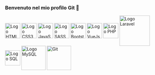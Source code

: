 ### Benvenuto nel mio profilo Git 👋
<!--
<style>
  .logo{
    display: flex;
  }
  img{
    margin: 50px
  }
</style>
-->
<div class="logo">
  <img align='center' width="50px" src="https://www.francoiacovelli.it/wp-content/uploads/2015/09/HTML5_logo_and_wordmark.svg_.png" alt="Logo HTML5">
  <img align='center' width="50px" src="https://img.icons8.com/color/452/css3.png" alt="Logo CSS3">
  <img align='center' width="50px" src="https://www.sumasoftware.click/wp-content/uploads/2016/03/js-logo.png" alt="Logo JavaScript">
  <img align='center' width="50px" src="https://www.geekandjob.com/uploads/wiki/106eb730f7c2e52c9e0eb4b2d7a649ce.svg" alt="Logo SASS">
  <img align='center' width="50px" src="https://cdn.iconscout.com/icon/free/png-512/bootstrap-6-1175203.png" alt="Logo Bootstrap">
  <img align='center' width="50px" src="https://upload.wikimedia.org/wikipedia/commons/thumb/9/95/Vue.js_Logo_2.svg/1184px-Vue.js_Logo_2.svg.png" alt="Logo VueJs">
  <img align='center' width="50px" src="https://www.php.net/images/logos/new-php-logo.svg" alt="Logo PHP">
  <img align='center' width="100px" src="https://upload.wikimedia.org/wikipedia/commons/thumb/3/36/Logo.min.svg/1200px-Logo.min.svg.png" alt="Logo Laravel">
  <img align='center' width="50px" src="https://idocet.it/wp-content/uploads/2017/05/Logo-SQL.png" alt="Logo SQL">
  <img align='center' width="80px" src="https://yoroi.company/wp-content/uploads/2016/09/1200px-MySQL.svg_.png" alt="Logo MySQL">
  <img align='center' width="80px" src="https://upload.wikimedia.org/wikipedia/commons/thumb/e/e0/Git-logo.svg/1280px-Git-logo.svg.png" alt="Git">
</div>




<!--
**valeriomatranga/valeriomatranga** is a ✨ _special_ ✨ repository because its `README.md` (this file) appears on your GitHub profile.

Here are some ideas to get you started:

- 🔭 I’m currently working on ...
- 🌱 I’m currently learning ...
- 👯 I’m looking to collaborate on ...
- 🤔 I’m looking for help with ...
- 💬 Ask me about ...
- 📫 How to reach me: ...
- 😄 Pronouns: ...
- ⚡ Fun fact: ...
-->
